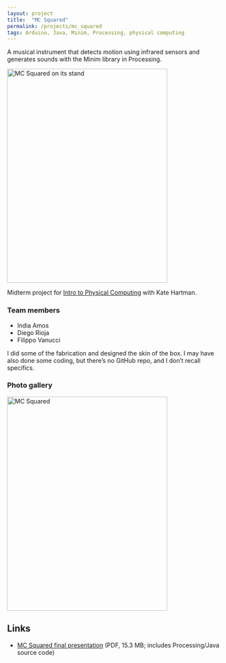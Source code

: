 ```yaml
---
layout: project
title:  "MC Squared"
permalink: /projects/mc_squared
tags: Arduino, Java, Minim, Processing, physical computing
---
```


A musical instrument that detects motion using infrared sensors and generates sounds with the Minim library in Processing.

<a data-flickr-embed="true" data-footer="false"  href="https://www.flickr.com/photos/indiamos/2968555666/in/album-72157691580080585/" title="MC Squared on its stand"><img src="https://farm4.staticflickr.com/3019/2968555666_d892065245.jpg" width="375" height="500" alt="MC Squared on its stand"></a><script async src="//embedr.flickr.com/assets/client-code.js" charset="utf-8"></script>

Midterm project for [Intro to Physical Computing](https://web.archive.org/web/20081224055650/http://itp.nyu.edu/physcomp/Fall08/Kate) with Kate Hartman.

### Team members

-   India Amos
-   Diego Rioja
-   Filippo Vanucci

I did some of the fabrication and designed the skin of the box. I may have also done some coding, but there’s no GitHub repo, and I don’t recall specifics.

### Photo gallery

<a data-flickr-embed="true" data-footer="true"  href="https://www.flickr.com/photos/indiamos/albums/72157691580080585" title="MC Squared"><img src="https://farm4.staticflickr.com/3019/2968555666_d892065245.jpg" width="375" height="500" alt="MC Squared"></a><script async src="//embedr.flickr.com/assets/client-code.js" charset="utf-8"></script>

## Links

-   [MC Squared final presentation](/assets/MC_Squared_fin.pdf) (PDF, 15.3 MB; includes Processing/Java source code)


